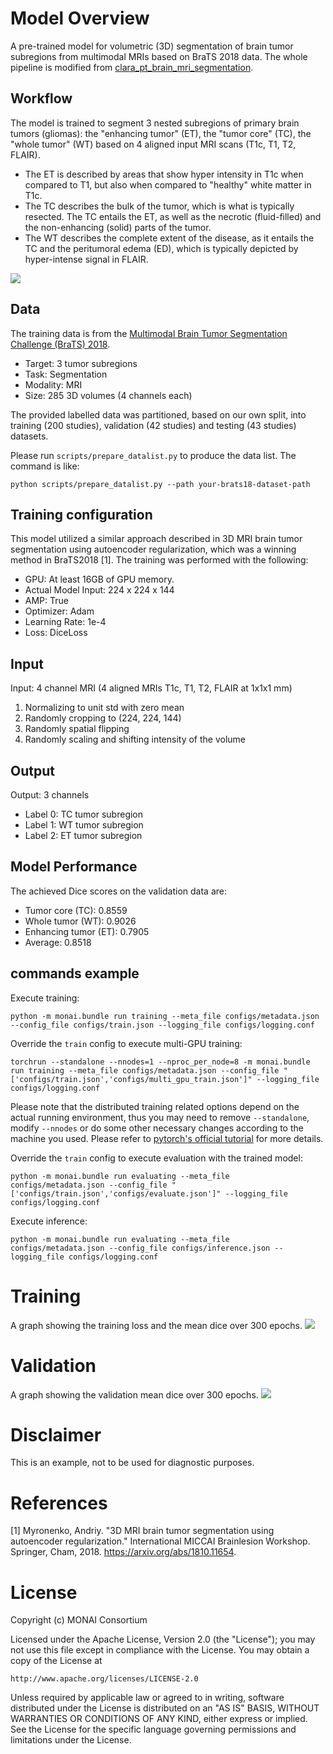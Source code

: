 # Model Overview
A pre-trained model for volumetric (3D) segmentation of brain tumor subregions from multimodal MRIs based on BraTS 2018 data. The whole pipeline is modified from [clara_pt_brain_mri_segmentation](https://catalog.ngc.nvidia.com/orgs/nvidia/teams/med/models/clara_pt_brain_mri_segmentation).

## Workflow

The model is trained to segment 3 nested subregions of primary brain tumors (gliomas): the "enhancing tumor" (ET), the "tumor core" (TC), the "whole tumor" (WT) based on 4 aligned input MRI scans (T1c, T1, T2, FLAIR).
- The ET is described by areas that show hyper intensity in T1c when compared to T1, but also when compared to "healthy" white matter in T1c.
- The TC describes the bulk of the tumor, which is what is typically resected. The TC entails the ET, as well as the necrotic (fluid-filled) and the non-enhancing (solid) parts of the tumor.
-  The WT describes the complete extent of the disease, as it entails the TC and the peritumoral edema (ED), which is typically depicted by hyper-intense signal in FLAIR.

![](https://developer.download.nvidia.com/assets/Clara/Images/clara_pt_brain_mri_segmentation_workflow.png)

## Data

The training data is from the [Multimodal Brain Tumor Segmentation Challenge (BraTS) 2018](https://www.med.upenn.edu/cbica/sbia/brats2018/tasks.html).

- Target: 3 tumor subregions
- Task: Segmentation
- Modality: MRI
- Size: 285 3D volumes (4 channels each)

The provided labelled data was partitioned, based on our own split, into training (200 studies), validation (42 studies) and testing (43 studies) datasets.

Please run `scripts/prepare_datalist.py` to produce the data list. The command is like:

```
python scripts/prepare_datalist.py --path your-brats18-dataset-path
```

## Training configuration

This model utilized a similar approach described in 3D MRI brain tumor segmentation
using autoencoder regularization, which was a winning method in BraTS2018 [1]. The training was performed with the following:

- GPU: At least 16GB of GPU memory.
- Actual Model Input: 224 x 224 x 144
- AMP: True
- Optimizer: Adam
- Learning Rate: 1e-4
- Loss: DiceLoss

## Input

Input: 4 channel MRI (4 aligned MRIs T1c, T1, T2, FLAIR at 1x1x1 mm)

1. Normalizing to unit std with zero mean
2. Randomly cropping to (224, 224, 144)
3. Randomly spatial flipping
4. Randomly scaling and shifting intensity of the volume

## Output

Output: 3 channels
- Label 0: TC tumor subregion
- Label 1: WT tumor subregion
- Label 2: ET tumor subregion

## Model Performance

The achieved Dice scores on the validation data are:
- Tumor core (TC): 0.8559
- Whole tumor (WT): 0.9026
- Enhancing tumor (ET): 0.7905
- Average: 0.8518

## commands example

Execute training:

```
python -m monai.bundle run training --meta_file configs/metadata.json --config_file configs/train.json --logging_file configs/logging.conf
```

Override the `train` config to execute multi-GPU training:

```
torchrun --standalone --nnodes=1 --nproc_per_node=8 -m monai.bundle run training --meta_file configs/metadata.json --config_file "['configs/train.json','configs/multi_gpu_train.json']" --logging_file configs/logging.conf
```

Please note that the distributed training related options depend on the actual running environment, thus you may need to remove `--standalone`, modify `--nnodes` or do some other necessary changes according to the machine you used.
Please refer to [pytorch's official tutorial](https://pytorch.org/tutorials/intermediate/ddp_tutorial.html) for more details.

Override the `train` config to execute evaluation with the trained model:

```
python -m monai.bundle run evaluating --meta_file configs/metadata.json --config_file "['configs/train.json','configs/evaluate.json']" --logging_file configs/logging.conf
```

Execute inference:

```
python -m monai.bundle run evaluating --meta_file configs/metadata.json --config_file configs/inference.json --logging_file configs/logging.conf
```

# Training
A graph showing the training loss and the mean dice over 300 epochs.
![](https://developer.download.nvidia.com/assets/Clara/Images/monai_brats_mri_segmentation_train.png)

# Validation
A graph showing the validation mean dice over 300 epochs. 
![](https://developer.download.nvidia.com/assets/Clara/Images/monai_brats_mri_segmentation_val.png)


# Disclaimer

This is an example, not to be used for diagnostic purposes.

# References

[1] Myronenko, Andriy. "3D MRI brain tumor segmentation using autoencoder regularization." International MICCAI Brainlesion Workshop. Springer, Cham, 2018. https://arxiv.org/abs/1810.11654.

# License
Copyright (c) MONAI Consortium

Licensed under the Apache License, Version 2.0 (the "License");
you may not use this file except in compliance with the License.
You may obtain a copy of the License at

    http://www.apache.org/licenses/LICENSE-2.0

Unless required by applicable law or agreed to in writing, software
distributed under the License is distributed on an "AS IS" BASIS,
WITHOUT WARRANTIES OR CONDITIONS OF ANY KIND, either express or implied.
See the License for the specific language governing permissions and
limitations under the License.
